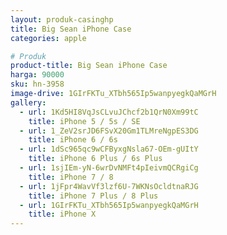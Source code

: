 ```yaml
---
layout: produk-casinghp
title: Big Sean iPhone Case
categories: apple

# Produk
product-title: Big Sean iPhone Case
harga: 90000
sku: hn-3958
image-drive: 1GIrFKTu_XTbh565Ip5wanpyegkQaMGrH
gallery:
  - url: 1Kd5HI8VqJsCLvuJChcf2b1QrN0Xm99tC
    title: iPhone 5 / 5s / SE
  - url: 1_ZeV2srJD6FSvX20Gm1TLMreNgpES3DG
    title: iPhone 6 / 6s
  - url: 1dSc965qc9wCFByxgNsla67-OEm-gUItY
    title: iPhone 6 Plus / 6s Plus
  - url: 1sjIEm-yN-6wrDvNMFt4pIeivmQCRgiCg
    title: iPhone 7 / 8
  - url: 1jFpr4WavVf3lzf6U-7WKNsOcldtnaRJG
    title: iPhone 7 Plus / 8 Plus
  - url: 1GIrFKTu_XTbh565Ip5wanpyegkQaMGrH
    title: iPhone X
---
```

